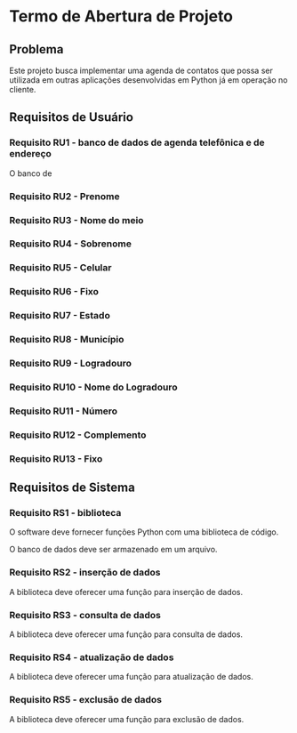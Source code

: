 # Termo de Abertura de Projeto

## Problema

Este projeto busca implementar uma agenda de contatos que possa ser utilizada em outras aplicações desenvolvidas em Python já em operação no cliente.

## Requisitos de Usuário

### Requisito RU1 - banco de dados de agenda telefônica e de endereço

O banco de 

### Requisito RU2 - Prenome

### Requisito RU3 - Nome do meio

### Requisito RU4 - Sobrenome

### Requisito RU5 - Celular

### Requisito RU6 - Fixo

### Requisito RU7 - Estado

### Requisito RU8 - Município

### Requisito RU9 - Logradouro

### Requisito RU10 - Nome do Logradouro

### Requisito RU11 - Número

### Requisito RU12 - Complemento

### Requisito RU13 - Fixo

## Requisitos de Sistema

### Requisito RS1 - biblioteca

O software deve fornecer funções Python com uma biblioteca de código.

O banco de dados deve ser armazenado em um arquivo.

### Requisito RS2 - inserção de dados

A biblioteca deve oferecer uma função para inserção de dados.

### Requisito RS3 - consulta de dados

A biblioteca deve oferecer uma função para consulta de dados.

### Requisito RS4 - atualização de dados

A biblioteca deve oferecer uma função para atualização de dados.

###  Requisito RS5 - exclusão de dados

A biblioteca deve oferecer uma função para exclusão de dados.
